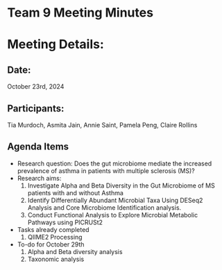 # Team 9 Meeting Minutes 
# Meeting Details:
## Date: 
October 23rd, 2024

## Participants:
Tia Murdoch, Asmita Jain, Annie Saint, Pamela Peng, Claire Rollins

## Agenda Items
- Research question: Does the gut microbiome mediate the increased prevalence of asthma in patients with multiple sclerosis (MS)?
- Research aims:
    1. Investigate Alpha and Beta Diversity in the Gut Microbiome of MS patients with and without Asthma
    2. Identify Differentially Abundant Microbial Taxa Using DESeq2 Analysis and Core Microbiome Identification
          analysis.
    3. Conduct Functional Analysis to Explore Microbial Metabolic Pathways using PICRUSt2
- Tasks already completed
    1. QIIME2 Processing
- To-do for October 29th
    1. Alpha and Beta diversity analysis
    2. Taxonomic analysis

